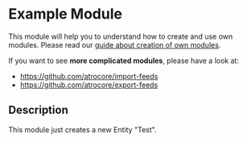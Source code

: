 # Example Module
This module will help you to understand how to create and use own modules.
Please read our [guide about creation of own modules](https://github.com/atrocore/atrocore-docs/blob/master/en/developer-guide/creating-own-module.md).

If you want to see **more complicated modules**, please have a look at:
- https://github.com/atrocore/import-feeds
- https://github.com/atrocore/export-feeds

## Description
This module just creates a new Entity "Test".
